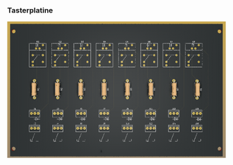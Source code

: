 ### Tasterplatine

![image](https://github.com/frankyhub/kicad-PCBs/blob/master/Tasterplatine/Tasterplatine.png)


